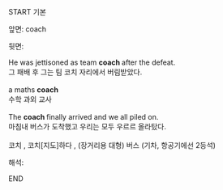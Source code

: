 START
기본

앞면:
coach


뒷면:
<div>He was jettisoned as team <b>coach </b>after the defeat. </div><div><div>그 패배 후 그는 팀 코치 자리에서 버림받았다.</div></div><div><br></div><div><div>a maths <b>coach </b></div><div>수학 과외 교사</div></div><div><br></div><div><div>The <b>coach </b>finally arrived and we all piled on. </div><div><div>마침내 버스가 도착했고 우리는 모두 우르르 올라탔다.</div></div></div><div><br></div><div>코치 , 코치[지도]하다 , (장거리용 대형) 버스 (기차, 항공기에선 2등석)</div>


해석:
<!--ID: 1746614453622-->
END
